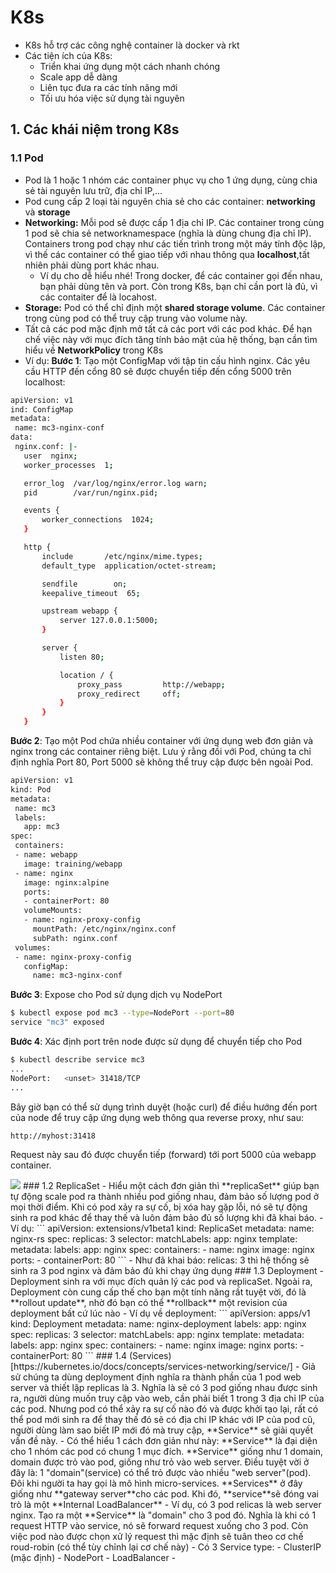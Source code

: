 # K8s
- K8s hỗ trợ các công nghệ container là docker và rkt
- Các tiện ích của K8s:
  - Triển khai ứng dụng một cách nhanh chóng
  - Scale app dễ dàng
  - Liên tục đưa ra các tính năng mới
  - Tối ưu hóa việc sử dụng tài nguyên
## 1. Các khái niệm trong K8s
### 1.1 Pod
- Pod là 1 hoặc 1 nhóm các container phục vụ cho 1 ứng dụng, cùng chia sẻ tài nguyên lưu trữ, địa chỉ IP,...
- Pod cung cấp 2 loại tài nguyên chia sẻ cho các container: **networking** và **storage**
- **Networking:** Mỗi pod sẽ được cấp 1 địa chỉ IP. Các container trong cùng 1 pod sẽ chia sẻ networknamespace (nghĩa là dùng chung địa chỉ IP). Containers trong pod chạy như các tiến trình trong một máy tính độc lập, vì thế các container có thể giao tiếp với nhau thông qua **localhost**,tất nhiên phải dùng port khác nhau.
  - Ví dụ cho dễ hiểu nhé! Trong docker, để các container gọi đến nhau, bạn phải dùng tên và port. Còn trong K8s, bạn chỉ cần port là đủ, vì các contaiter để là locahost.
- **Storage:** Pod có thể chỉ định một **shared storage volume**. Các container trong cùng pod có thể truy cập trung vào volume này.
- Tất cả các pod mặc định mở tất cả các port với các pod khác. Để hạn chế việc này với mục đích tăng tính bảo mật của hệ thống, bạn cần tìm hiểu về **NetworkPolicy** trong K8s
- Ví dụ:
**Bước 1**: Tạo một ConfigMap với tập tin cấu hình nginx. Các yêu cầu HTTP đến cổng 80 sẽ được chuyển tiếp đến cổng 5000 trên localhost:

```sh
apiVersion: v1
ind: ConfigMap
metadata:
 name: mc3-nginx-conf
data:
 nginx.conf: |-
   user  nginx;
   worker_processes  1;

   error_log  /var/log/nginx/error.log warn;
   pid        /var/run/nginx.pid;

   events {
       worker_connections  1024;
   }

   http {
       include       /etc/nginx/mime.types;
       default_type  application/octet-stream;

       sendfile        on;
       keepalive_timeout  65;

       upstream webapp {
           server 127.0.0.1:5000;
       }

       server {
           listen 80;

           location / {
               proxy_pass         http://webapp;
               proxy_redirect     off;
           }
       }
   }
```

**Bước 2**:  Tạo một Pod chứa nhiều container với ứng dụng web đơn giản và nginx trong các container riêng biệt. Lưu ý rằng đồi với Pod, 
chúng ta chỉ định nghĩa Port 80, Port 5000 sẽ không thể truy cập được bên ngoài Pod.
 
 ```sh
 apiVersion: v1
kind: Pod
metadata:
  name: mc3
  labels:
    app: mc3
spec:
  containers:
  - name: webapp
    image: training/webapp
  - name: nginx
    image: nginx:alpine
    ports:
    - containerPort: 80
    volumeMounts:
    - name: nginx-proxy-config
      mountPath: /etc/nginx/nginx.conf
      subPath: nginx.conf
  volumes:
  - name: nginx-proxy-config
    configMap:
      name: mc3-nginx-conf
 ```
 
 **Bước 3**:  Expose cho Pod sử dụng dịch vụ NodePort
 
 ```sh
 $ kubectl expose pod mc3 --type=NodePort --port=80
service "mc3" exposed
 ```
 
 **Bước 4**: Xác định port trên node được sử dụng để chuyển tiếp cho Pod
 
 ```sh
 $ kubectl describe service mc3
...
NodePort:	<unset>	31418/TCP
...
 ```
 
 Bây giờ bạn có thể sử dụng trình duyệt (hoặc curl) để điều hướng đến port của node để truy cập ứng dụng web thông qua reverse proxy, như sau:
 
 ```sh
 http://myhost:31418
 ```
 
 Request này sau đó được chuyển tiếp (forward) tới port 5000 của webapp container.
 
<img src="https://i.imgur.com/6wIrthU.png">
### 1.2 ReplicaSet
- Hiểu một cách đơn giản thì **replicaSet** giúp bạn tự động scale pod ra thành nhiều pod giống nhau, đảm bảo số lượng pod ở mọi thời điểm. Khi có pod xảy ra sự cố, bị xóa hay gặp lỗi, nó sẽ tự động sinh ra pod khác để thay thế và luôn đảm bảo đủ số lượng khi đã khai báo.
- Ví dụ:
```
apiVersion: extensions/v1beta1
 kind: ReplicaSet
 metadata:
   name: nginx-rs
 spec:
   replicas: 3
   selector:
     matchLabels:
       app: nginx
   template:
     metadata:
       labels:
         app: nginx
     spec:
       containers:
       - name: nginx
         image: nginx
         ports:
         - containerPort: 80
```
- Như đã khai báo:  relicas: 3 thì hệ thống sẽ sinh ra 3 pod nginx và đảm bảo đủ khi chạy ứng dụng
### 1.3 Deployment
- Deployment sinh ra với mục đích quản lý các pod và replicaSet. Ngoài ra, Deployment còn cung cấp thế cho bạn một tính năng rất tuyệt vời, đó là **rollout update**, nhờ đó bạn có thể **rollback** một revision của deployment bất cứ lúc nào
- Ví dụ về deployment:
```
apiVersion: apps/v1
kind: Deployment
metadata:
  name: nginx-deployment
  labels:
    app: nginx
spec:
  replicas: 3
  selector:
    matchLabels:
      app: nginx
  template:
    metadata:
      labels:
        app: nginx
    spec:
      containers:
      - name: nginx
        image: nginx
        ports:
        - containerPort: 80
```
### 1.4 (Services) [https://kubernetes.io/docs/concepts/services-networking/service/]
- Giả sử chúng ta dùng deployment định nghĩa ra thành phần của 1 pod web server và thiết lập replicas là 3. Nghĩa là sẽ có 3 pod giống nhau được sinh ra, người dùng muốn truy cập vào web, cần phải biết 1 trong 3 địa chỉ IP của các pod. Nhưng pod có thể xảy ra sự cố nào đó và được khởi tạo lại, rất có thể pod mới sinh ra để thay thế đó sẽ có địa chi IP khác với IP của pod cũ, người dùng làm sao biết IP mới đó mà truy cập, **Service** sẽ giải quyết vấn đề này.
- Có thể hiểu 1 cách đơn giản như này: **Service** là đại diện cho 1 nhóm các pod có chung 1 mục đích. **Service** giống như 1 domain, domain được trỏ vào pod, giống như trỏ vào web server. Điều tuyệt vời ở đây là: 1 "domain"(service) có thể trỏ được vào nhiều "web server"(pod). Đôi khi người ta hay gọi là mô hình micro-services. **Services** ở đây giống như **gateway server**cho các pod. Khi đó, **service**sẽ đóng vai trò là một **Internal LoadBalancer**
- Ví dụ, có 3 pod relicas là web server nginx. Tạo ra một **Service** là "domain" cho 3 pod đó. Nghĩa là khi có 1 request HTTP vào service, nó sẽ forward request xuống cho 3 pod. Còn việc pod nào được chọn xử lý request thì mặc định sẽ tuân theo cơ chế roud-robin (có thể tùy chỉnh lại cơ chế này)
- Có 3 Service type:
  - ClusterIP (mặc định)
  - NodePort
  - LoadBalancer
- 






















